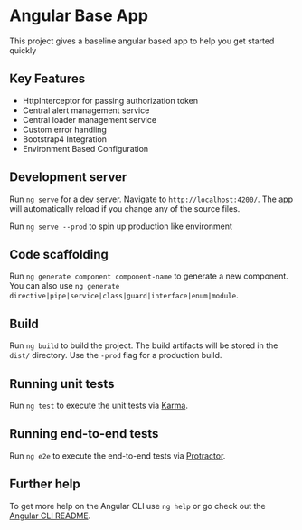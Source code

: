 
# Angular Base App

This project gives a baseline angular based app to help you get started quickly

## Key Features
  * HttpInterceptor for passing authorization token
  * Central alert management service
  * Central loader management service
  * Custom error handling
  * Bootstrap4 Integration
  * Environment Based Configuration

## Development server

Run `ng serve` for a dev server. Navigate to `http://localhost:4200/`. The app will automatically reload if you change any of the source files.

Run `ng serve --prod` to spin up production like environment

## Code scaffolding

Run `ng generate component component-name` to generate a new component. You can also use `ng generate directive|pipe|service|class|guard|interface|enum|module`.

## Build

Run `ng build` to build the project. The build artifacts will be stored in the `dist/` directory. Use the `-prod` flag for a production build.

## Running unit tests

Run `ng test` to execute the unit tests via [Karma](https://karma-runner.github.io).

## Running end-to-end tests

Run `ng e2e` to execute the end-to-end tests via [Protractor](http://www.protractortest.org/).

## Further help

To get more help on the Angular CLI use `ng help` or go check out the [Angular CLI README](https://github.com/angular/angular-cli/blob/master/README.md).
